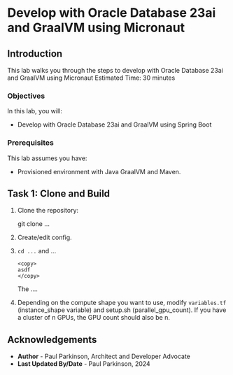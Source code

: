 # Develop with Oracle Database 23ai and GraalVM using Micronaut

## Introduction

This lab walks you through the steps to develop with Oracle Database 23ai and GraalVM using Micronaut
Estimated Time: 30 minutes

### Objectives

In this lab, you will:
- Develop with Oracle Database 23ai and GraalVM using Spring Boot

### Prerequisites

This lab assumes you have:
- Provisioned environment with Java GraalVM and Maven.


## Task 1: Clone and Build

1. Clone the repository:

   git clone ...

2. Create/edit config.

3. `cd ...` and ...

    ```
    <copy>
   asdf
    </copy>
    ```

   The ....

4. Depending on the compute shape you want to use, modify `variables.tf` (instance_shape variable) and setup.sh (parallel_gpu_count). If you have a cluster of n GPUs, the GPU count should also be n.



## Acknowledgements
* **Author** - Paul Parkinson, Architect and Developer Advocate
* **Last Updated By/Date** - Paul Parkinson, 2024
